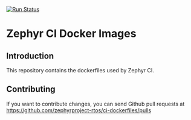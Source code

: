 [![Run Status](https://api.shippable.com/projects/58ffb2b84f607207007464db/badge?branch=master)](https://app.shippable.com/github/zephyrproject-rtos/ci-dockerfiles)

# Zephyr CI Docker Images

## Introduction

This repository contains the dockerfiles used by Zephyr CI.

## Contributing

If you want to contribute changes, you can send Github pull requests at
https://github.com/zephyrproject-rtos/ci-dockerfiles/pulls
